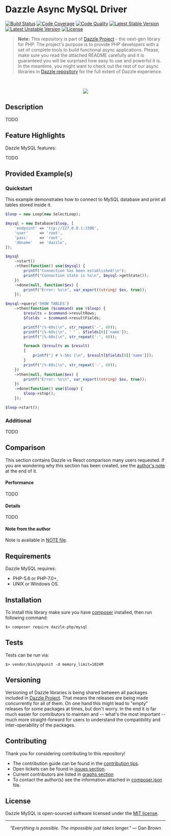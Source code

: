 # Dazzle Async MySQL Driver

[![Build Status](https://travis-ci.org/dazzle-php/mysql.svg)](https://travis-ci.org/dazzle-php/mysql)
[![Code Coverage](https://scrutinizer-ci.com/g/dazzle-php/mysql/badges/coverage.png?b=master)](https://scrutinizer-ci.com/g/dazzle-php/mysql/?branch=master)
[![Code Quality](https://scrutinizer-ci.com/g/dazzle-php/mysql/badges/quality-score.png?b=master)](https://scrutinizer-ci.com/g/dazzle-php/mysql/?branch=master)
[![Latest Stable Version](https://poser.pugx.org/dazzle-php/mysql/v/stable)](https://packagist.org/packages/dazzle-php/mysql) 
[![Latest Unstable Version](https://poser.pugx.org/dazzle-php/mysql/v/unstable)](https://packagist.org/packages/dazzle-php/mysql) 
[![License](https://poser.pugx.org/dazzle-php/mysql/license)](https://packagist.org/packages/dazzle-php/mysql/license)

> **Note:** This repository is part of [Dazzle Project](https://github.com/dazzle-php/dazzle) - the next-gen library for PHP. The project's purpose is to provide PHP developers with a set of complete tools to build functional async applications. Please, make sure you read the attached README carefully and it is guaranteed you will be surprised how easy to use and powerful it is. In the meantime, you might want to check out the rest of our async libraries in [Dazzle repository](https://github.com/dazzle-php) for the full extent of Dazzle experience.

<br>
<p align="center">
<img src="https://raw.githubusercontent.com/dazzle-php/dazzle/master/media/dazzle-x125.png" />
</p>

## Description

TODO

## Feature Highlights

Dazzle MySQL features:

TODO

## Provided Example(s)

### Quickstart

This example demonstrates how to connect to MySQL database and print all tables stored inside it. 

```php
$loop = new Loop(new SelectLoop);

$mysql = new Database($loop, [
    'endpoint' => 'tcp://127.0.0.1:3306',
    'user'     => 'root',
    'pass'     => 'root',
    'dbname'   => 'dazzle',
]);

$mysql
    ->start()
    ->then(function() use($mysql) {
        printf("Connection has been established!\n");
        printf("Connection state is %s\n", $mysql->getState());
    })
    ->done(null, function($ex) {
        printf("Error: %s\n", var_export((string) $ex, true));
    });

$mysql->query('SHOW TABLES')
    ->then(function ($command) use ($loop) {
        $results = $command->resultRows;
        $fields  = $command->resultFields;

        printf("|%-60s|\n", str_repeat('-', 60));
        printf("|%-60s|\n", ' ' . $fields[0]['name']);
        printf("|%-60s|\n", str_repeat('-', 60));

        foreach ($results as $result)
        {
            printf("| # %-56s |\n", $result[$fields[0]['name']]);
        }
        printf("|%-60s|\n", str_repeat('-', 60));
    })
    ->then(null, function($ex) {
        printf("Error: %s\n", var_export((string) $ex, true));
    })
    ->done(function() use($loop) {
        $loop->stop();
    });

$loop->start();
```

### Additional

TODO

## Comparison

This section contains Dazzle vs React comparison many users requested. If you are wondering why this section has been created, see the [author's note](https://github.com/dazzle-php/mysql/blob/master/NOTE.md) at the end of it.

#### Performance

TODO

#### Details

TODO

#### Note from the author

Note is available in [NOTE file](https://github.com/dazzle-php/mysql/blob/master/NOTE.md).

## Requirements

Dazzle MySQL requires:

* PHP-5.6 or PHP-7.0+,
* UNIX or Windows OS.

## Installation

To install this library make sure you have [composer](https://getcomposer.org/) installed, then run following command:

```
$> composer require dazzle-php/mysql
```

## Tests

Tests can be run via:

```
$> vendor/bin/phpunit -d memory_limit=1024M
```

## Versioning

Versioning of Dazzle libraries is being shared between all packages included in [Dazzle Project](https://github.com/dazzle-php/dazzle). That means the releases are being made concurrently for all of them. On one hand this might lead to "empty" releases for some packages at times, but don't worry. In the end it is far much easier for contributors to maintain and -- what's the most important -- much more straight-forward for users to understand the compatibility and inter-operability of the packages.

## Contributing

Thank you for considering contributing to this repository! 

- The contribution guide can be found in the [contribution tips](https://github.com/dazzle-php/mysql/blob/master/CONTRIBUTING.md). 
- Open tickets can be found in [issues section](https://github.com/dazzle-php/mysql/issues). 
- Current contributors are listed in [graphs section](https://github.com/dazzle-php/mysql/graphs/contributors)
- To contact the author(s) see the information attached in [composer.json](https://github.com/dazzle-php/mysql/blob/master/composer.json) file.

## License

Dazzle MySQL is open-sourced software licensed under the [MIT license](http://opensource.org/licenses/MIT).

<hr>
<p align="center">
<i>"Everything is possible. The impossible just takes longer."</i> ― Dan Brown
</p>
